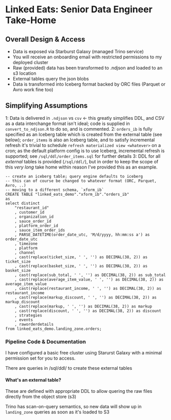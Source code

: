 # Linked Eats: Senior Data Engineer Take-Home

## Overall Design & Access
- Data is exposed via Starburst Galaxy (managed Trino service)
- You will receive an onboarding email with restricted permissions to my deployed cluster 
- Raw (provided) data has been transformed to .ndjson and loaded to an s3 location
- External tables query the json blobs
- Data is transformed into Iceberg format backed by ORC files (Parquet or Avro work fine too)

## Simplifying Assumptions
1: Data is delivered in `.ndjson` vs `csv` <- this greatly simplifies DDL, and CSV as a data interchange format isn't ideal; code is supplied in `convert_to_ndjson.R` to do so, and is commented.
2: `orders_ib` is fully specified as an Iceberg table which is created from the external table (see below); `order_items` is also an Iceberg table, and to satisfy incremental refresh it's trivial to schedule `refresh materialized view <whatever>` on a cron; as the default platform config is to use Iceberg, incremental refresh is supported; see `/sql/ddl/order_items.sql` for further details
3: DDL for all _external_ tables is provided (`/sql/ddl/`), but in order to keep the scope of this _very long_ take home within reason I've provided this as an example.

```
-- create an iceberg table; query engine defaults to iceberg
-- this can of course be changed to whatever format (ORC, Parquet, Avro, ..)
-- moving to a different schema, `xform_ib`
CREATE TABLE "linked_eats_demo"."xform_ib"."orders_ib"
as
select distinct
    "restaurant_id"
    , customer_id
    , organization_id
    , sauce_order_id
    , platform_order_id
    , sauce_item_order_ids
    , PARSE_DATETIME(order_date_utc, 'M/d/yyyy, hh:mm:ss a') as order_date_utc
    , timezone
    , platform
    , channel
    , cast(replace(ticket_size, ' ', '') as DECIMAL(38, 2)) as ticket_size
    , cast(replace(basket_size, ' ', '') as DECIMAL(38, 2)) as basket_size
    , cast(replace(sub_total, ' ', '') as DECIMAL(38, 2)) as sub_total
    , cast(replace(average_item_value, ' ', '') as DECIMAL(38, 2)) as average_item_value
    , cast(replace(restaurant_income, ' ', '') as DECIMAL(38, 2)) as restaurant_income
    , cast(replace(markup_discount, ' ', '') as DECIMAL(38, 2)) as markup_discount
    , cast(replace(markup, ' ', '') as DECIMAL(38, 2)) as markup
    , cast(replace(discount, ' ', '') as DECIMAL(38, 2)) as discount
    , strategies
    , events
    , raworderdetails
from linked_eats_demo.landing_zone.orders;
```


### Pipeline Code & Documentation
I have configured a basic free cluster using Starurst Galaxy with a minimal permission set for you to access.

There are queries in /sql/ddl/ to create these external tables

#### What's an external table?
These are defined with appropriate DDL to allow quering the raw files directly from the object store (s3)

Trino has scan-on-query semantics, so new data will show up in `landing_zone` queries as soon as it's loaded to S3
